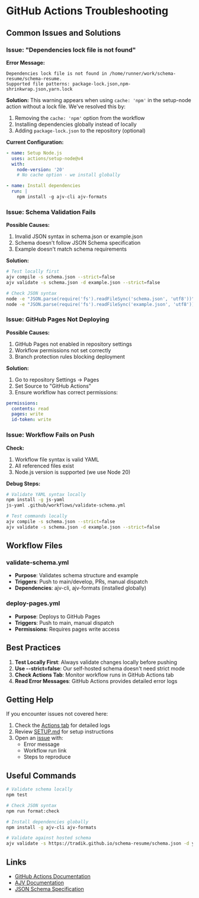 # GitHub Actions Troubleshooting

## Common Issues and Solutions

### Issue: "Dependencies lock file is not found"

**Error Message:**
```
Dependencies lock file is not found in /home/runner/work/schema-resume/schema-resume. 
Supported file patterns: package-lock.json,npm-shrinkwrap.json,yarn.lock
```

**Solution:**
This warning appears when using `cache: 'npm'` in the setup-node action without a lock file. We've resolved this by:
1. Removing the `cache: 'npm'` option from the workflow
2. Installing dependencies globally instead of locally
3. Adding `package-lock.json` to the repository (optional)

**Current Configuration:**
```yaml
- name: Setup Node.js
  uses: actions/setup-node@v4
  with:
    node-version: '20'
    # No cache option - we install globally

- name: Install dependencies
  run: |
    npm install -g ajv-cli ajv-formats
```

### Issue: Schema Validation Fails

**Possible Causes:**
1. Invalid JSON syntax in schema.json or example.json
2. Schema doesn't follow JSON Schema specification
3. Example doesn't match schema requirements

**Solution:**
```bash
# Test locally first
ajv compile -s schema.json --strict=false
ajv validate -s schema.json -d example.json --strict=false

# Check JSON syntax
node -e "JSON.parse(require('fs').readFileSync('schema.json', 'utf8'))"
node -e "JSON.parse(require('fs').readFileSync('example.json', 'utf8'))"
```

### Issue: GitHub Pages Not Deploying

**Possible Causes:**
1. GitHub Pages not enabled in repository settings
2. Workflow permissions not set correctly
3. Branch protection rules blocking deployment

**Solution:**
1. Go to repository Settings → Pages
2. Set Source to "GitHub Actions"
3. Ensure workflow has correct permissions:
```yaml
permissions:
  contents: read
  pages: write
  id-token: write
```

### Issue: Workflow Fails on Push

**Check:**
1. Workflow file syntax is valid YAML
2. All referenced files exist
3. Node.js version is supported (we use Node 20)

**Debug Steps:**
```bash
# Validate YAML syntax locally
npm install -g js-yaml
js-yaml .github/workflows/validate-schema.yml

# Test commands locally
ajv compile -s schema.json --strict=false
ajv validate -s schema.json -d example.json --strict=false
```

## Workflow Files

### validate-schema.yml
- **Purpose**: Validates schema structure and example
- **Triggers**: Push to main/develop, PRs, manual dispatch
- **Dependencies**: ajv-cli, ajv-formats (installed globally)

### deploy-pages.yml
- **Purpose**: Deploys to GitHub Pages
- **Triggers**: Push to main, manual dispatch
- **Permissions**: Requires pages write access

## Best Practices

1. **Test Locally First**: Always validate changes locally before pushing
2. **Use --strict=false**: Our self-hosted schema doesn't need strict mode
3. **Check Actions Tab**: Monitor workflow runs in GitHub Actions tab
4. **Read Error Messages**: GitHub Actions provides detailed error logs

## Getting Help

If you encounter issues not covered here:

1. Check the [Actions tab](../../actions) for detailed logs
2. Review [SETUP.md](../../SETUP.md) for setup instructions
3. Open an [issue](../../issues) with:
   - Error message
   - Workflow run link
   - Steps to reproduce

## Useful Commands

```bash
# Validate schema locally
npm test

# Check JSON syntax
npm run format:check

# Install dependencies globally
npm install -g ajv-cli ajv-formats

# Validate against hosted schema
ajv validate -s https://tradik.github.io/schema-resume/schema.json -d your-resume.json --strict=false
```

## Links

- [GitHub Actions Documentation](https://docs.github.com/en/actions)
- [AJV Documentation](https://ajv.js.org/)
- [JSON Schema Specification](https://json-schema.org/)
